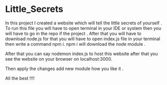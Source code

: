 # Little_Secrets

In this project I created a website which will tell the little secrets of yourself .
To run this file you will have to open terminal in your IDE or system then you will have to go in the repo if the project .
After that you will have to download node.js for that you will have to open index.js file in your terminal then write a command npm i.
npm i will download the node module .

After that you can say nodemon index.js to host this website after that you see the website on your browser on localhost:3000.

Then apply the changes add new module how you like it .

All the best !!!!
